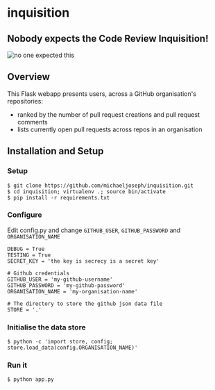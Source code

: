 # inquisition

## Nobody expects the Code Review Inquisition!

![no one expected this](http://24.media.tumblr.com/tumblr_m4jru1wwGS1qmfjj7o1_500.jpg)

## Overview

This Flask webapp presents users, across a GitHub organisation's repositories:

- ranked by the number of pull request creations and pull request comments
- lists currently open pull requests across repos in an organisation


## Installation and Setup

### Setup

    $ git clone https://github.com/michaeljoseph/inquisition.git
    $ cd inquisition; virtualenv .; source bin/activate
    $ pip install -r requirements.txt

### Configure

Edit config.py and change `GITHUB_USER`, `GITHUB_PASSWORD` and `ORGANISATION_NAME`

	DEBUG = True
	TESTING = True
	SECRET_KEY = 'the key is secrecy is a secret key'
	
	# Github credentials
	GITHUB_USER = 'my-github-username'
	GITHUB_PASSWORD = 'my-github-password'
	ORGANISATION_NAME = 'my-organisation-name'
	
	# The directory to store the github json data file
	STORE = '.'


### Initialise the data store

	$ python -c 'import store, config; store.load_data(config.ORGANISATION_NAME)'

### Run it

    $ python app.py
